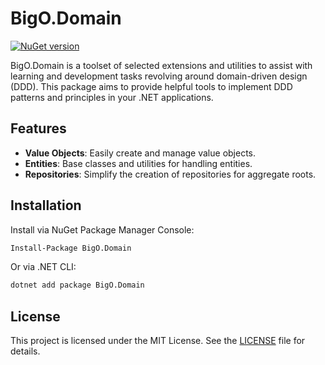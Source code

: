 ﻿
# BigO.Domain

[![NuGet version](https://badge.fury.io/nu/BigO.Domain.svg)](https://badge.fury.io/nu/BigO.Domain)

BigO.Domain is a toolset of selected extensions and utilities to assist with learning and development tasks revolving around domain-driven design (DDD). This package aims to provide helpful tools to implement DDD patterns and principles in your .NET applications.

## Features

- **Value Objects**: Easily create and manage value objects.
- **Entities**: Base classes and utilities for handling entities.
- **Repositories**: Simplify the creation of repositories for aggregate roots.

## Installation

Install via NuGet Package Manager Console:

```bash
Install-Package BigO.Domain
```

Or via .NET CLI:

```bash
dotnet add package BigO.Domain
```

## License

This project is licensed under the MIT License. See the [LICENSE](LICENSE) file for details.

